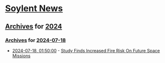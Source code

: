 # [Soylent News](../../../README.md)

## [Archives](../../index.md) for [2024](../index.md)

### [Archives](../../index.md) for [2024-07-18](index.md)

* [2024-07-18, 01:50:00](https://soylentnews.org/article.pl?sid=24/07/16/1833213&from=rss) - [Study Finds Increased Fire Risk On Future Space Missions](https://soylentnews.org/article.pl?sid=24/07/16/1833213&from=rss)
